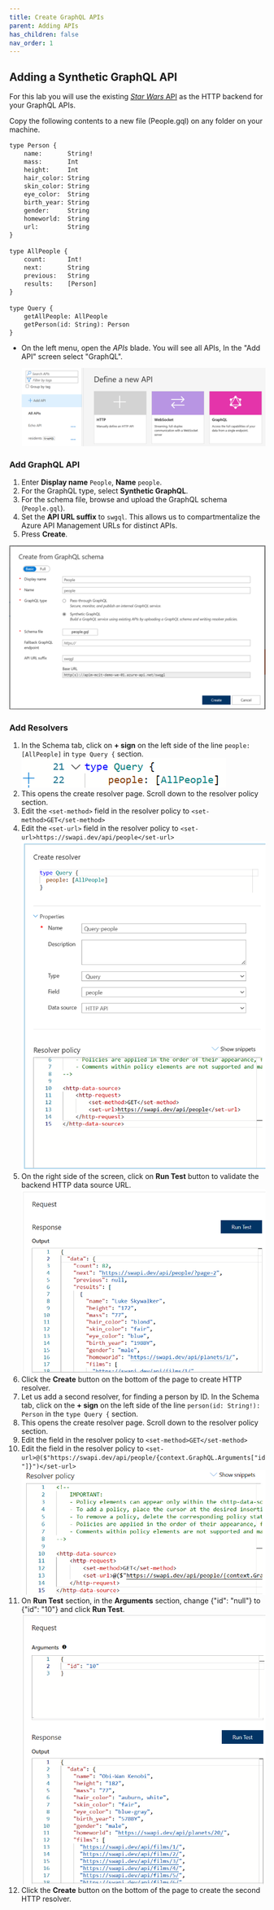 ```yaml
---
title: Create GraphQL APIs
parent: Adding APIs
has_children: false
nav_order: 1
---
```



## Adding a Synthetic GraphQL API

For this lab you will use the existing [*Star Wars* API](https://swapi.dev) as the HTTP backend for your GraphQL APIs. 

Copy the following contents to a new file (People.gql) on any folder on your machine. 
```
type Person {
    name:       String!
    mass:       Int
    height:     Int
    hair_color: String
    skin_color: String 
    eye_color:  String 
    birth_year: String 
    gender:     String
    homeworld:  String
    url:        String 
}

type AllPeople {
    count:      Int!
    next:       String
    previous:   String
    results:    [Person]
}

type Query {
    getAllPeople: AllPeople
    getPerson(id: String): Person
}
```


- On the left menu, open the *APIs* blade. You will see all APIs, In the "Add API" screen select "GraphQL".

  ![APIM APIs](../../assets/images/add_graphql_api.png)

### Add GraphQL API

1) Enter **Display name** `People`, **Name** `people`.  
2) For the GraphQL type, select **Synthetic GraphQL**.  
3) For the schema file, browse and upload the GraphQL schema (`People.gql`).  
4) Set the **API URL suffix** to `swgql`. This allows us to compartmentalize the Azure API Management URLs for distinct APIs.  
5) Press **Create**.

  ![APIM APIs](../../assets/images/create_graphql_from_schema.png)

### Add Resolvers 

1) In the Schema tab, click on **+ sign** on the left side of the line `people: [AllPeople]` in `type Query {` section.
   ![Add HTTP Resolver](../../assets/images/add_http_resolver_1.png)
2) This opens the create resolver page. Scroll down to the resolver policy section.
3) Edit the `<set-method>` field in the resolver policy to `<set-method>GET</set-method>`
4) Edit the `<set-url>` field in the resolver policy to `<set-url>https://swapi.dev/api/people</set-url>`
   ![Create HTTP Resolver](../../assets/images/create_http_resolver.png)
5) On the right side of the screen, click on **Run Test** button to validate the backend HTTP data source URL.
   ![Run HTTP Resolver test](../../assets/images/http_resolver_run_test.png)
6) Click the **Create** button on the bottom of the page to create HTTP resolver.
7) Let us add a second resolver, for finding a person by ID. In the Schema tab, click on the **+ sign** on the left side of the line `person(id: String!): Person` in the `type Query {` section.
8) This opens the create resolver page. Scroll down to the resolver policy section.
9) Edit the <set-method> field in the resolver policy to `<set-method>GET</set-method>`
10) Edit the <set-url> field in the resolver policy to `<set-url>@($"https://swapi.dev/api/people/{context.GraphQL.Arguments["id"]}")</set-url>`
    ![HTTP Resolver Policy](../../assets/images/create_http_resolver_2.png)
12) On **Run Test** section, in the **Arguments** section, change {"id": "null"} to {"id": "10"} and click **Run Test**.
    ![Run HTTP Resolver test](../../assets/images/http_resolver_run_test_2.png)
13) Click the **Create** button on the bottom of the page to create the second HTTP resolver. 
   
